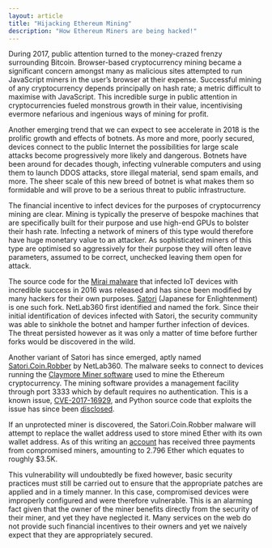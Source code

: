 ```yaml
---
layout: article
title: "Hijacking Ethereum Mining"
description: "How Ethereum Miners are being hacked!"
---
```

During 2017, public attention turned to the money-crazed frenzy surrounding Bitcoin. Browser-based cryptocurrency
mining became a significant concern amongst many as malicious sites attempted to run JavaScript miners in the
user’s browser at their expense. Successful mining of any cryptocurrency depends principally on hash rate; a metric
difficult to maximise with JavaScript. This incredible surge in public attention in cryptocurrencies fueled monstrous
growth in their value, incentivising evermore nefarious and ingenious ways of mining for profit.

Another emerging trend that we can expect to see accelerate in 2018 is the prolific growth and effects of botnets.
As more and more, poorly secured, devices connect to the public Internet the possibilities for large scale attacks
become progressively more likely and dangerous. Botnets have been around for decades though, infecting vulnerable
computers and using them to launch DDOS attacks, store illegal material, send spam emails, and more. The sheer
scale of this new breed of botnet is what makes them so formidable and will prove to be a serious threat to public
infrastructure.

The financial incentive to infect devices for the purposes of cryptocurrency mining are clear. Mining is typically the
preserve of bespoke machines that are specifically built for their purpose and use high-end GPUs to bolster their hash
rate. Infecting a network of miners of this type would therefore have huge monetary value to an attacker. As
sophisticated miners of this type are optimised so aggressively for their purpose they will often leave parameters,
assumed to be correct, unchecked leaving them open for attack.

The source code for the [Mirai malware][1] that infected IoT devices with incredible success in 2016 was released and has
since been modified by many hackers for their own purposes. [Satori][2] (Japanese for Enlightenment) is one such fork.
NetLab360 first identified and named the fork. Since their initial identification of devices infected with Satori, the
security community was able to sinkhole the botnet and hamper further infection of devices. The threat persisted however
as it was only a matter of time before further forks would be discovered in the wild.

Another variant of Satori has since emerged, aptly named [Satori.Coin.Robber][3] by NetLab360. The malware seeks to
connect to devices running the [Claymore Miner software][4] used to mine the Ethereum cryptocurrency. The mining
software provides a management facility through port 3333 which by default requires no authentication. This is a known
issue, [CVE-2017-16929][5], and Python source code that exploits the issue has since been [disclosed][6].

If an unprotected miner is discovered, the Satori.Coin.Robber malware will attempt to replace the wallet address used to
store mined Ether with its own wallet address. As of this writing an [account][7] has received three payments from
compromised miners, amounting to 2.796 Ether which equates to roughly $3.5K.

This vulnerability will undoubtedly be fixed however, basic security practices must still be carried out to ensure that
the appropriate patches are applied and in a timely manner. In this case, compromised devices were improperly
configured and were therefore vulnerable. This is an alarming fact given that the owner of the miner benefits directly
from the security of their miner, and yet they have neglected it. Many services on the web do not provide such financial
incentives to their owners and yet we naively expect that they are appropriately secured.

[1]: https://en.wikipedia.org/wiki/Mirai_(malware)
[2]: http://blog.netlab.360.com/warning-satori-a-new-mirai-variant-is-spreading-in-worm-style-on-port-37215-and-52869-en/
[3]: http://blog.netlab.360.com/art-of-steal-satori-variant-is-robbing-eth-bitcoin-by-replacing-wallet-address-en/
[4]: https://github.com/nanopool/Claymore-Dual-Miner/releases
[5]: https://cve.mitre.org/cgi-bin/cvename.cgi?name=CVE-2017-16929
[6]: https://www.exploit-db.com/exploits/43231/
[7]: http://dwarfpool.com/eth/address?wallet=B15A5332eB7cD2DD7a4Ec7f96749E769A371572d&allpayouts=1
